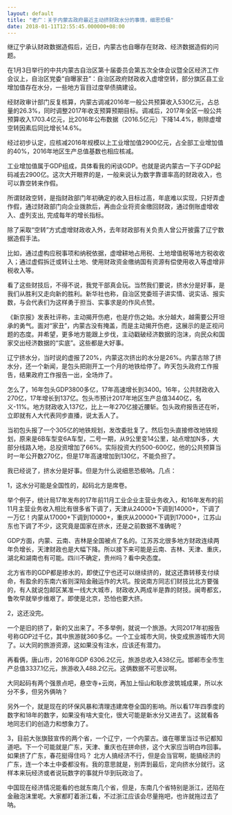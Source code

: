 ```yaml
---
layout: default
title: "老广：关于内蒙古政府最近主动挤财政水分的事情，细思恐极"
date: 2018-01-11T12:55:45.000000+08:00
---
```


继辽宁承认财政数据造假后，近日，内蒙古也自曝存在财政、经济数据造假的问题。

在1月3日举行的中共内蒙古自治区第十届委员会第五次全体会议暨全区经济工作会议上，自治区党委“自曝家丑”：自治区政府财政收入虚增空转，部分旗区县工业增加值存在水分，一些地方盲目过度举债搞建设。

经财政审计部门反复核算，内蒙古调减2016年一般公共预算收入530亿元，占总量的26.3%，同时调整2017年收支预算预期目标。调减后，2017年全区一般公共预算收入1703.4亿元，比2016年公布数据（2016.5亿元）下降14.4%，剔除虚增空转因素后同比增长14.6%。

经过初步认定，应核减2016年规模以上工业增加值2900亿元，占全部工业增加值的40%，2016年地区生产总值基数也相应核减。

工业增加值属于GDP组成，具体看我的闲谈GDP。也就是说内蒙古一下子GDP起码减去2900亿。这次大开眼界的是，一般来说认为数字靠谱率高的财政收入，也可以靠空转来作假。

所谓财政空转，是指财政部门年初确定的收入目标过高，年底难以实现，只好弄虚作假，通过财政部门向企业拨款后，再由企业将资金缴回财政，通过倒账虚增收入、虚列支出, 完成每年的增长指标。

除了采取“空转”方式虚增财政收入外，去年财政部有关负责人曾公开披露了辽宁数据造假手法。

比如，通过虚构应税事项和纳税依据，虚增耕地占用税、土地增值税等地方税收收入；通过虚假拆迁或转让土地、使用财政资金缴纳国有资源有偿使用收入等虚增非税收入等。

看了这些财技后，不得不说，我党干部真会玩。当然我们要说，挤水分是好事，是我们从胜利又走向新的胜利。新华社也称，自治区党委班子讲实情、说实话、报实数，与会代表们为这样勇于担当、实事求是的作风点赞。

《新京报》发表社评称，主动揭开伤疤，也是疗伤之始。水分越大，越需要公开坦承的勇气。面对“家丑”，内蒙古没有掩盖，而是主动揭开伤疤，这展示的是正视问题的态度。并希望，更多地方能跟上步伐，主动戳破经济数据的泡沫，向民众和国家交出经济数据的“实底”。这些都是大好事。

辽宁挤水分，当时说的虚报了20%，内蒙这次挤出的水分是26%。内蒙古除了挤水分，还一个新闻，是包头把刚开工一个月的地铁给停了。昨天包头政府工作报告，结果政府工作报告一出，全场炸了。

怎么了，16年包头GDP3800多亿，17年高速增长到3400。16年，公共财政收入270亿，17年增长到137亿。包头市预计2017年地区生产总值3440亿，名义-11%。地方财政收入137亿，比上一年270亿接近腰斩。包头政府报告还在听，立即就有人大代表同步直播，说太丢人了。

当初包头报了一个305亿的地铁规划，发改委批复了。然后包头直接修改地铁规划，原来是6B车型变6A车型，二号一期，从9公里变14公里，站点增加N多，大部分线路入地，总投资增加了66%。实际投资大约500-600亿，他的公共预算当时一年公开数270亿，但是17年高速增加到130亿，不能负担了。

我已经说了，挤水分是好事。但是为什么说细思恐极呐。几点：

1，这水分可能是全国性的，起码北方是席卷。

举个例子，统计局17年发布的17年前11月工业企业主营业务收入，和16年发布的前11月主营业务收入相比有很多省下调了，天津从24000+下调到14000+，下调了一万亿！内蒙从17000+下调到10000+，重庆从20000+下调到17000+，江苏山东也下调了不少，这究竟是国家在挤水，还是之前数据不准确呢？

GDP方面，内蒙、云南、吉林是全国被点了名的。江苏苏北很多地方财政连续两年负增长，天津财政也是大幅下降。所以接下来可能是云南、吉林、天津、重庆， 湖北和湖南也有可能。四川不确定，贵州吗？看中央态度。

北方省市的GDP都是掺水的，即使辽宁也还可以继续挤的，就这还靠转移支付续命，有盈余的东南六省则深陷金融运作的大坑。按说南方同志们财技比北方要强的，有人就说包邮区某准一线大大城市，财政收入两成半是靠的财技。闽粤都玄，鲁吹早就举步维艰了。即使是北京，恐怕也要大挤。

2，这还没完。

一个是旧的挤了，新的又出来了。不多举例，就说一个旅游。大同2017年初报告号称GDP过千亿，其中旅游就360多亿。一个工业城市大同，快变成旅游城市大同了。以大同的旅游资源，这如果没有注水，应该还有潜力。

再看俩，唐山市，2016年GDP 6306.2亿元，旅游总收入438亿元。邯郸市全市生产总值3337.1亿元，旅游收入488.2亿元。这俩数据不可思议啊。

大同起码有两个强景点吧，悬空寺+云岗，再加上恒山和耿彦波筑城成果，所以水分不多，但另外俩呐？

另外一个，就是现在的环保风暴和清理违建席卷全国的影响。所以看17年四季度的数字和18年的数字，如果没有啥大变化，很大可能是新水分又进去了。这就看各地同志们的创造力和想象力了。

3，目前大张旗鼓宣传的两个省，一个辽宁，一个内蒙古。谁在哪里当过书记都知道吧。下一个可能就是广东，天津、重庆也在拼命挤，这个大家应当明白咋回事。如果挤了广东，春花挺得住吗？ 北方人搞经济不行，但是会当官啊，能搞经济的广东，连一个本土中委都没有。我的意思就是，别弄到最后，定向挤水分就行。这样本来玩经济或者说玩数字的事就升华到玩政治了。

中国现在经济情况能看的也就东南几个省，但是，东南几个省特别是浙江，还陷在金融泡沫里呢。大家都盯着浙江看，不过浙江应该会尽量拖吧，也许就拖过去了呐。

